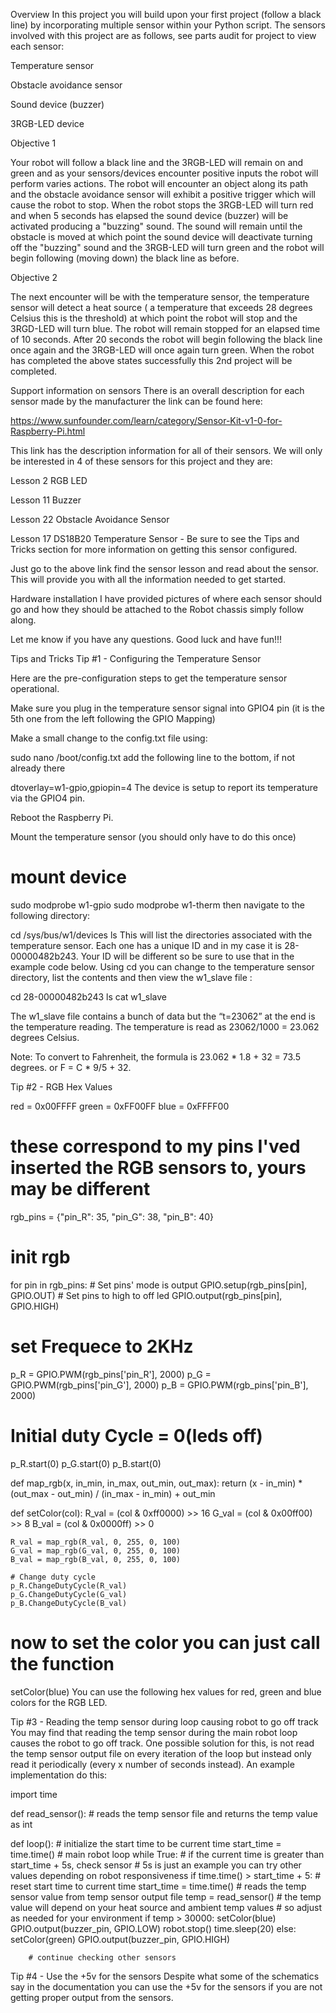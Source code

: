 Overview
In this project you will build upon your first project (follow a black line) by incorporating multiple sensor within your Python script.  The sensors involved with this project are as follows, see parts audit for project to view each sensor:

Temperature sensor

Obstacle avoidance sensor

Sound device (buzzer)

3RGB-LED device

Objective 1

Your robot will follow a black line and the 3RGB-LED will remain on and green and as your sensors/devices encounter positive inputs the robot will perform varies actions. The robot will encounter an object along its path and the obstacle avoidance sensor will exhibit a positive trigger which will cause the robot to stop. When the robot stops the 3RGB-LED will turn red and when 5 seconds has elapsed the sound device (buzzer) will be activated producing a "buzzing" sound. The sound will remain until the obstacle is moved at which point the sound device will deactivate turning off the "buzzing" sound and the 3RGB-LED will turn green and the robot will begin following (moving down) the black line as before. 

Objective 2

The next encounter will be with the temperature sensor, the temperature sensor will detect a heat source ( a temperature that exceeds 28 degrees Celsius this is the threshold) at which point the robot will stop and the 3RGD-LED will turn blue. The robot will remain stopped for an elapsed time of 10 seconds. After 20 seconds the robot will begin following the black line once again and the 3RGB-LED will once again turn green. When the robot has completed the above states successfully this 2nd project will be completed. 

Support information on sensors
There is an overall description for each sensor made by the manufacturer the link can be found here:

https://www.sunfounder.com/learn/category/Sensor-Kit-v1-0-for-Raspberry-Pi.html

This link has the description information for all of their sensors. We will only be interested in 4 of these sensors for this project and they are:

Lesson 2 RGB LED 

Lesson 11 Buzzer

Lesson 22 Obstacle Avoidance Sensor

Lesson 17 DS18B20 Temperature Sensor - Be sure to see the Tips and Tricks section for more information on getting this sensor configured.

Just go to the above link find the sensor lesson and read about the sensor. This will provide you with all the information needed to get started.

Hardware installation
I have provided pictures of where each sensor should go and how they should be attached to the Robot chassis simply follow along.





Let me know if you have any questions. Good luck and have fun!!!

Tips and Tricks
Tip #1 - Configuring the Temperature Sensor

Here are the pre-configuration steps to get the temperature sensor operational.

Make sure you plug in the temperature sensor signal into GPIO4 pin (it is the 5th one from the left following the GPIO Mapping)

Make a small change to the config.txt file using:


sudo nano /boot/config.txt
add the following line to the bottom, if not already there


dtoverlay=w1-gpio,gpiopin=4
The device is setup to report its temperature via the GPIO4 pin.

Reboot the Raspberry Pi.

Mount the temperature sensor (you should only have to do this once)


# mount device
sudo modprobe w1-gpio
sudo modprobe w1-therm
then navigate to the following directory:


cd /sys/bus/w1/devices
ls
This will list the directories associated with the temperature sensor. Each one has a unique ID and in my case it is 28-00000482b243. Your ID will be different so be sure to use that in the example code below. Using cd you can change to the temperature sensor directory, list the contents and then view the w1_slave file :


cd 28-00000482b243
ls
cat w1_slave

The w1_slave file contains a bunch of data but the “t=23062” at the end is the temperature reading. The temperature is read as 23062/1000 =  23.062 degrees Celsius.

Note: To convert to Fahrenheit,  the formula is 23.062 * 1.8 + 32 =  73.5 degrees. or F = C * 9/5 + 32.

Tip #2 - RGB Hex Values

red = 0x00FFFF
green = 0xFF00FF
blue = 0xFFFF00

# these correspond to my pins I'ved inserted the RGB sensors to, yours may be different
rgb_pins = {"pin_R": 35, "pin_G": 38, "pin_B": 40}

# init rgb
for pin in rgb_pins:
    # Set pins' mode is output
    GPIO.setup(rgb_pins[pin], GPIO.OUT)
    # Set pins to high to off led
    GPIO.output(rgb_pins[pin], GPIO.HIGH)

# set Frequece to 2KHz
p_R = GPIO.PWM(rgb_pins['pin_R'], 2000)
p_G = GPIO.PWM(rgb_pins['pin_G'], 2000)
p_B = GPIO.PWM(rgb_pins['pin_B'], 2000)

# Initial duty Cycle = 0(leds off)
p_R.start(0)
p_G.start(0)
p_B.start(0)

def map_rgb(x, in_min, in_max, out_min, out_max):
    return (x - in_min) * (out_max - out_min) / (in_max - in_min) + out_min

def setColor(col):
    R_val = (col & 0xff0000) >> 16
    G_val = (col & 0x00ff00) >> 8
    B_val = (col & 0x0000ff) >> 0

    R_val = map_rgb(R_val, 0, 255, 0, 100)
    G_val = map_rgb(G_val, 0, 255, 0, 100)
    B_val = map_rgb(B_val, 0, 255, 0, 100)

    # Change duty cycle
    p_R.ChangeDutyCycle(R_val)
    p_G.ChangeDutyCycle(G_val)
    p_B.ChangeDutyCycle(B_val)
    
# now to set the color you can just call the function
setColor(blue)
You can use the following hex values for red, green and blue colors for the RGB LED.

Tip #3 - Reading the temp sensor during loop causing robot to go off track
You may find that reading the temp sensor during the main robot loop causes the robot to go off track. One possible solution for this, is not read the temp sensor output file on every iteration of the loop but instead only read it periodically (every x number of seconds instead). An example implementation do this:


import time

def read_sensor():
    # reads the temp sensor file and returns the temp value as int

def loop():
    # initialize the start time to be current time
    start_time = time.time()
    # main robot loop
    while True:
        # if the current time is greater than start_time + 5s, check sensor
        # 5s is just an example you can try other values depending on robot responsiveness
        if time.time() > start_time + 5:
            # reset start time to current time
            start_time = time.time()
            # reads the temp sensor value from temp sensor output file
            temp = read_sensor()
            # the temp value will depend on your heat source and ambient temp values
            # so adjust as needed for your environment
            if temp > 30000:
                setColor(blue)
                GPIO.output(buzzer_pin, GPIO.LOW)
                robot.stop()
                time.sleep(20)
            else:
                setColor(green)
                GPIO.output(buzzer_pin, GPIO.HIGH)
        
        # continue checking other sensors
Tip #4 - Use the +5v for the sensors
Despite what some of the schematics say in the documentation you can use the +5v for the sensors if you are not getting proper output from the sensors.